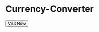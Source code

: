 # Currency-Converter

<a src="https://yashprogrammers.github.io/Currency-Converter/"><button>Visit Now</button></a>
